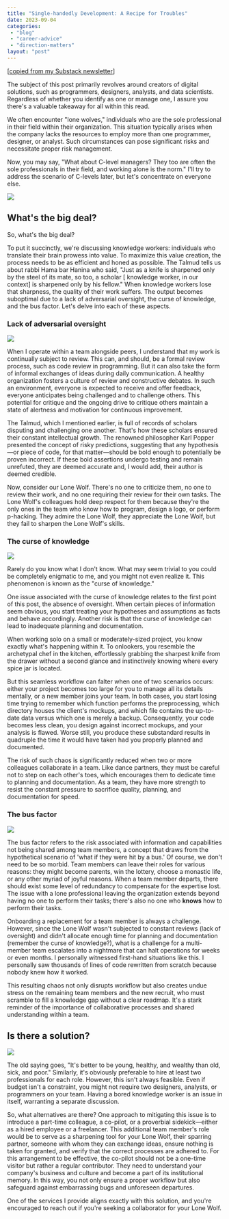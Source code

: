 ```yaml
---
title: "Single-handedly Development: A Recipe for Troubles"
date: 2023-09-04
categories: 
 - "blog"
 - "career-advice"
 - "direction-matters"
layout: "post"
---
```


[[copied from my Substack newsletter](https://directionmatters.substack.com/p/single-handedly-development-a-recipe)]

The subject of this post primarily revolves around creators of digital solutions, such as programmers, designers, analysts, and data scientists. Regardless of whether you identify as one or manage one, I assure you there's a valuable takeaway for all within this read.

We often encounter "lone wolves," individuals who are the sole professional in their field within their organization. This situation typically arises when the company lacks the resources to employ more than one programmer, designer, or analyst. Such circumstances can pose significant risks and necessitate proper risk management. 

Now, you may say, "What about C-level managers? They too are often the sole professionals in their field, and working alone is the norm." I'll try to address the scenario of C-levels later, but let's concentrate on everyone else.

[![](https://substackcdn.com/image/fetch/w_1456,c_limit,f_auto,q_auto:good,fl_progressive:steep/https%3A%2F%2Fsubstack-post-media.s3.amazonaws.com%2Fpublic%2Fimages%2F1165fd9b-914b-4efc-9a44-2024ff4a2a79_1538x620.png)](https://substackcdn.com/image/fetch/f_auto,q_auto:good,fl_progressive:steep/https%3A%2F%2Fsubstack-post-media.s3.amazonaws.com%2Fpublic%2Fimages%2F1165fd9b-914b-4efc-9a44-2024ff4a2a79_1538x620.png)

## What's the big deal?

So, what's the big deal?

To put it succinctly, we're discussing knowledge workers: individuals who translate their brain prowess into value. To maximize this value creation, the process needs to be as efficient and honed as possible. The Talmud tells us about rabbi Hama bar Hanina who said, "Just as a knife is sharpened only by the steel of its mate, so too, a scholar [ knowledge worker, in our context] is sharpened only by his fellow." When knowledge workers lose that sharpness, the quality of their work suffers. The output becomes suboptimal due to a lack of adversarial oversight, the curse of knowledge, and the bus factor. Let's delve into each of these aspects.

### Lack of adversarial oversight

[![](https://substackcdn.com/image/fetch/w_1456,c_limit,f_auto,q_auto:good,fl_progressive:steep/https%3A%2F%2Fsubstack-post-media.s3.amazonaws.com%2Fpublic%2Fimages%2F5e69e5ac-e887-426f-a229-d1abb4e12f6e_1064x134.png)](https://substackcdn.com/image/fetch/f_auto,q_auto:good,fl_progressive:steep/https%3A%2F%2Fsubstack-post-media.s3.amazonaws.com%2Fpublic%2Fimages%2F5e69e5ac-e887-426f-a229-d1abb4e12f6e_1064x134.png)

When I operate within a team alongside peers, I understand that my work is continually subject to review. This can, and should, be a formal review process, such as code review in programming. But it can also take the form of informal exchanges of ideas during daily communication. A healthy organization fosters a culture of review and constructive debates. In such an environment, everyone is expected to receive and offer feedback, everyone anticipates being challenged and to challenge others. This potential for critique and the ongoing drive to critique others maintain a state of alertness and motivation for continuous improvement. 

The Talmud, which I mentioned earlier, is full of records of scholars disputing and challenging one another. That's how these scholars ensured their constant intellectual growth. The renowned philosopher Karl Popper presented the concept of risky predictions, suggesting that any hypothesis—or piece of code, for that matter—should be bold enough to potentially be proven incorrect. If these bold assertions undergo testing and remain unrefuted, they are deemed accurate and, I would add, their author is deemed credible.

Now, consider our Lone Wolf. There's no one to criticize them, no one to review their work, and no one requiring their review for their own tasks. The Lone Wolf's colleagues hold deep respect for them because they're the only ones in the team who know how to program, design a logo, or perform p-hacking. They admire the Lone Wolf, they appreciate the Lone Wolf, but they fail to sharpen the Lone Wolf's skills.

### The curse of knowledge

[![](https://substackcdn.com/image/fetch/w_1456,c_limit,f_auto,q_auto:good,fl_progressive:steep/https%3A%2F%2Fsubstack-post-media.s3.amazonaws.com%2Fpublic%2Fimages%2F0acea08c-e006-4aa3-9f8e-c4291348dde3_1818x338.png)](https://substackcdn.com/image/fetch/f_auto,q_auto:good,fl_progressive:steep/https%3A%2F%2Fsubstack-post-media.s3.amazonaws.com%2Fpublic%2Fimages%2F0acea08c-e006-4aa3-9f8e-c4291348dde3_1818x338.png)

Rarely do you know what I don't know. What may seem trivial to you could be completely enigmatic to me, and you might not even realize it. This phenomenon is known as the "curse of knowledge."

One issue associated with the curse of knowledge relates to the first point of this post, the absence of oversight. When certain pieces of information seem obvious, you start treating your hypotheses and assumptions as facts and behave accordingly. Another risk is that the curse of knowledge can lead to inadequate planning and documentation.

When working solo on a small or moderately-sized project, you know exactly what's happening within it. To onlookers, you resemble the archetypal chef in the kitchen, effortlessly grabbing the sharpest knife from the drawer without a second glance and instinctively knowing where every spice jar is located. 

But this seamless workflow can falter when one of two scenarios occurs: either your project becomes too large for you to manage all its details mentally, or a new member joins your team. In both cases, you start losing time trying to remember which function performs the preprocessing, which directory houses the client's mockups, and which file contains the up-to-date data versus which one is merely a backup. Consequently, your code becomes less clean, you design against incorrect mockups, and your analysis is flawed. Worse still, you produce these substandard results in quadruple the time it would have taken had you properly planned and documented.

The risk of such chaos is significantly reduced when two or more colleagues collaborate in a team. Like dance partners, they must be careful not to step on each other's toes, which encourages them to dedicate time to planning and documentation. As a team, they have more strength to resist the constant pressure to sacrifice quality, planning, and documentation for speed.

### The bus factor

[![](https://substackcdn.com/image/fetch/w_1456,c_limit,f_auto,q_auto:good,fl_progressive:steep/https%3A%2F%2Fsubstack-post-media.s3.amazonaws.com%2Fpublic%2Fimages%2Fe0d86bda-12a5-422c-8368-8a6528e5ac3a_1850x674.png)](https://substackcdn.com/image/fetch/f_auto,q_auto:good,fl_progressive:steep/https%3A%2F%2Fsubstack-post-media.s3.amazonaws.com%2Fpublic%2Fimages%2Fe0d86bda-12a5-422c-8368-8a6528e5ac3a_1850x674.png)

The bus factor refers to the risk associated with information and capabilities not being shared among team members, a concept that draws from the hypothetical scenario of 'what if they were hit by a bus.' Of course, we don't need to be so morbid. Team members can leave their roles for various reasons: they might become parents, win the lottery, choose a monastic life, or any other myriad of joyful reasons. When a team member departs, there should exist some level of redundancy to compensate for the expertise lost. The issue with a lone professional leaving the organization extends beyond having no one to perform their tasks; there's also no one who **knows** how to perform their tasks.

Onboarding a replacement for a team member is always a challenge. However, since the Lone Wolf wasn't subjected to constant reviews (lack of oversight) and didn't allocate enough time for planning and documentation (remember the curse of knowledge?), what is a challenge for a multi-member team escalates into a nightmare that can halt operations for weeks or even months. I personally witnessed first-hand situations like this. I personally saw thousands of lines of code rewritten from scratch because nobody knew how it worked.  

This resulting chaos not only disrupts workflow but also creates undue stress on the remaining team members and the new recruit, who must scramble to fill a knowledge gap without a clear roadmap. It's a stark reminder of the importance of collaborative processes and shared understanding within a team.

## Is there a solution?

[![](https://substackcdn.com/image/fetch/w_1456,c_limit,f_auto,q_auto:good,fl_progressive:steep/https%3A%2F%2Fsubstack-post-media.s3.amazonaws.com%2Fpublic%2Fimages%2F4085bc2b-83e7-4f34-b3af-253226cc0fad_950x320.png)](https://substackcdn.com/image/fetch/f_auto,q_auto:good,fl_progressive:steep/https%3A%2F%2Fsubstack-post-media.s3.amazonaws.com%2Fpublic%2Fimages%2F4085bc2b-83e7-4f34-b3af-253226cc0fad_950x320.png)

The old saying goes, "It's better to be young, healthy, and wealthy than old, sick, and poor." Similarly, it's obviously preferable to hire at least two professionals for each role. However, this isn't always feasible. Even if budget isn't a constraint, you might not require two designers, analysts, or programmers on your team. Having a bored knowledge worker is an issue in itself, warranting a separate discussion. 

So, what alternatives are there? One approach to mitigating this issue is to introduce a part-time colleague, a co-pilot, or a proverbial sidekick—either as a hired employee or a freelancer. This additional team member's role would be to serve as a sharpening tool for your Lone Wolf, their sparring partner, someone with whom they can exchange ideas, ensure nothing is taken for granted, and verify that the correct processes are adhered to. For this arrangement to be effective, the co-pilot should not be a one-time visitor but rather a regular contributor. They need to understand your company's business and culture and become a part of its institutional memory. In this way, you not only ensure a proper workflow but also safeguard against embarrassing bugs and unforeseen departures. 

One of the services I provide aligns exactly with this solution, and you're encouraged to reach out if you're seeking a collaborator for your Lone Wolf.
